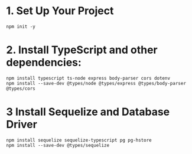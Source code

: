 # 1. Set Up Your Project

```npm init -y```

# 2. Install TypeScript and other dependencies:

```
npm install typescript ts-node express body-parser cors dotenv
npm install --save-dev @types/node @types/express @types/body-parser @types/cors
```

# 3 Install Sequelize and Database Driver

```
npm install sequelize sequelize-typescript pg pg-hstore
npm install --save-dev @types/sequelize
```
